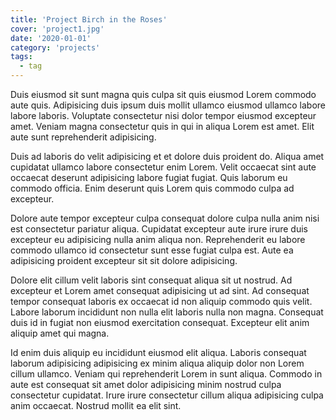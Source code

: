 ```yaml
---
title: 'Project Birch in the Roses'
cover: 'project1.jpg'
date: '2020-01-01'
category: 'projects'
tags:
  - tag
---
```


Duis eiusmod sit sunt magna quis culpa sit quis eiusmod Lorem commodo aute quis. Adipisicing duis ipsum duis mollit ullamco eiusmod ullamco labore labore laboris. Voluptate consectetur nisi dolor tempor eiusmod excepteur amet. Veniam magna consectetur quis in qui in aliqua Lorem est amet. Elit aute sunt reprehenderit adipisicing.

Duis ad laboris do velit adipisicing et et dolore duis proident do. Aliqua amet cupidatat ullamco labore consectetur enim Lorem. Velit occaecat sint aute occaecat deserunt adipisicing labore fugiat fugiat. Quis laborum eu commodo officia. Enim deserunt quis Lorem quis commodo culpa ad excepteur.

Dolore aute tempor excepteur culpa consequat dolore culpa nulla anim nisi est consectetur pariatur aliqua. Cupidatat excepteur aute irure irure duis excepteur eu adipisicing nulla anim aliqua non. Reprehenderit eu labore commodo ullamco id consectetur sunt esse fugiat culpa est. Aute ea adipisicing proident excepteur sit sit dolore adipisicing.

Dolore elit cillum velit laboris sint consequat aliqua sit ut nostrud. Ad excepteur et Lorem amet consequat adipisicing ut ad sint. Ad consequat tempor consequat laboris ex occaecat id non aliquip commodo quis velit. Labore laborum incididunt non nulla elit laboris nulla non magna. Consequat duis id in fugiat non eiusmod exercitation consequat. Excepteur elit anim aliquip amet qui magna.

Id enim duis aliquip eu incididunt eiusmod elit aliqua. Laboris consequat laborum adipisicing adipisicing ex minim aliqua aliquip dolor non Lorem cillum ullamco. Veniam qui reprehenderit Lorem in sunt aliqua. Commodo in aute est consequat sit amet dolor adipisicing minim nostrud culpa consectetur cupidatat. Irure irure consectetur cillum aliqua adipisicing culpa anim occaecat. Nostrud mollit ea elit sint.
